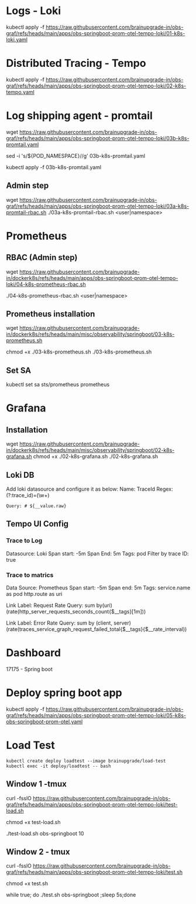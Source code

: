 # Logs - Loki
kubectl apply -f https://raw.githubusercontent.com/brainupgrade-in/obs-graf/refs/heads/main/apps/obs-springboot-prom-otel-tempo-loki/01-k8s-loki.yaml

# Distributed Tracing - Tempo
kubectl apply -f https://raw.githubusercontent.com/brainupgrade-in/obs-graf/refs/heads/main/apps/obs-springboot-prom-otel-tempo-loki/02-k8s-tempo.yaml

# Log shipping agent - promtail
wget https://raw.githubusercontent.com/brainupgrade-in/obs-graf/refs/heads/main/apps/obs-springboot-prom-otel-tempo-loki/03b-k8s-promtail.yaml

sed -i 's/\${POD_NAMESPACE}/<user>/g' 03b-k8s-promtail.yaml

kubectl apply -f 03b-k8s-promtail.yaml
## Admin step
wget https://raw.githubusercontent.com/brainupgrade-in/obs-graf/refs/heads/main/apps/obs-springboot-prom-otel-tempo-loki/03a-k8s-promtail-rbac.sh
./03a-k8s-promtail-rbac.sh <user|namespace>

# Prometheus 
## RBAC (Admin step)
wget https://raw.githubusercontent.com/brainupgrade-in/dockerk8s/refs/heads/main/apps/obs-springboot-prom-otel-tempo-loki/04-k8s-prometheus-rbac.sh

./04-k8s-prometheus-rbac.sh <user|namespace>

## Prometheus installation
wget https://raw.githubusercontent.com/brainupgrade-in/dockerk8s/refs/heads/main/misc/observability/springboot/03-k8s-prometheus.sh

chmod +x ./03-k8s-prometheus.sh
./03-k8s-prometheus.sh <userid>

## Set SA 
kubectl set sa sts/prometheus prometheus


# Grafana
## Installation
wget https://raw.githubusercontent.com/brainupgrade-in/dockerk8s/refs/heads/main/misc/observability/springboot/02-k8s-grafana.sh
chmod +x ./02-k8s-grafana.sh
 ./02-k8s-grafana.sh <userid> <password> <namespace>

## Loki DB
Add loki datasource and configure it as below:
    Name: TraceId Regex: (?:trace_id)=(\w+) 
    
    
    Query: # ${__value.raw}
## Tempo UI Config
### Trace to Log 
Datasource: Loki
Span start: -5m
Span End: 5m
Tags: pod
Filter by trace ID: true    
### Trace to matrics
Data Source: Prometheus
Span start: -5m
Span end: 5m
Tags:  service.name as pod  http.route as uri

Link Label: Request Rate  Query: sum by(uri)(rate(http_server_requests_seconds_count{$__tags}[1m]))

Link Label: Error Rate  Query: sum by (client, server)(rate(traces_service_graph_request_failed_total{$__tags}{$__rate_interval))

# Dashboard
17175 - Spring boot

# Deploy spring boot app
kubectl apply -f https://raw.githubusercontent.com/brainupgrade-in/obs-graf/refs/heads/main/apps/obs-springboot-prom-otel-tempo-loki/05-k8s-obs-springboot-prom-otel.yaml

# Load Test
    kubectl create deploy loadtest --image brainupgrade/load-test
    kubectl exec -it deploy/loadtest -- bash
## Window 1 -tmux 
curl -fsslO https://raw.githubusercontent.com/brainupgrade-in/obs-graf/refs/heads/main/apps/obs-springboot-prom-otel-tempo-loki/test-load.sh

chmod +x test-load.sh

./test-load.sh obs-springboot 10
## Window 2 - tmux    
curl -fsslO https://raw.githubusercontent.com/brainupgrade-in/obs-graf/refs/heads/main/apps/obs-springboot-prom-otel-tempo-loki/test.sh

chmod +x test.sh

while true; do ./test.sh obs-springboot ;sleep 5s;done
